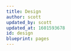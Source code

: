 ```yaml
---
title: Design
author: scott
updated_by: scott
updated_at: 1601593678
id: design
blueprint: pages
---
```

